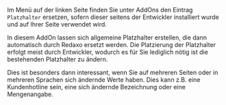 Im Menü auf der linken Seite finden Sie unter AddOns den Eintrag` Platzhalter` ersetzen, sofern dieser seitens der Entwickler installiert wurde und auf Ihrer Seite verwendet wird.

In diesem AddOn lassen sich allgemeine Platzhalter erstellen, die dann automatisch durch Redaxo ersetzt werden. Die Platzierung der Platzhalter erfolgt meist durch Entwickler, wodurch es für Sie lediglich nötig ist die bestehenden Platzhalter zu ändern.

Dies ist besonders dann interessant, wenn Sie auf mehreren Seiten oder in mehreren Sprachen sich ändernde Werte haben. Dies kann z.B. eine Kundenhotline sein, eine sich ändernde Bezeichnung oder eine Mengenangabe.
